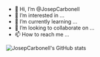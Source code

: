 - 👋 Hi, I’m @JosepCarbonell
- 👀 I’m interested in ...
- 🌱 I’m currently learning ...
- 💞️ I’m looking to collaborate on ...
- 📫 How to reach me ...

<!---
JosepCarbonell/JosepCarbonell is a ✨ special ✨ repository because its `README.md` (this file) appears on your GitHub profile.
You can click the Preview link to take a look at your changes.
--->
![JosepCarbonell's GitHub stats](https://github-readme-stats.vercel.app/api?username=josepcarbonell&theme=dark&show_icons=true)

